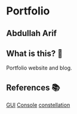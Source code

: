 # Portfolio 

## Abdullah Arif

## What is this? 🤔
Portfolio website and blog.

## References :books:
[GUI](https://github.com/Dorota1997/react-frontend-dev-portfolio)
[Console](https://github.com/shloksomani/react-terminal-portfolio)
[constellation](https://github.com/devmahmud/material-ui-portfolio)